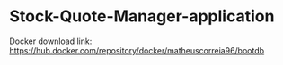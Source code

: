 # Stock-Quote-Manager-application

Docker download link:
https://hub.docker.com/repository/docker/matheuscorreia96/bootdb
